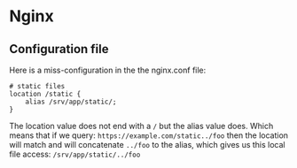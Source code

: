 
# Nginx

## Configuration file
Here is a miss-configuration in the the nginx.conf file:

```
# static files
location /static {
    alias /srv/app/static/;
}
```

The location value does not end with a `/` but the alias value does. Which means that if we query: `https://example.com/static../foo` then the location will match and will concatenate `../foo` to the alias, which gives us this local file access: `/srv/app/static/../foo`
